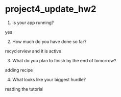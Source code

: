# project4_update_hw2

1. Is your app running?


yes

2. How much do you have done so far?


recyclerview and it is active 

3. What do you plan to finish by the end of tomorrow?

adding recipe 

4. What looks like your biggest hurdle?

reading the tutorial
